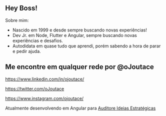 ## Hey Boss! 

Sobre mim: 

- Nascido em 1999 e desde sempre buscando novas experiências!
- Dev Jr. em Node, Flutter e Angular, sempre buscando novas experiências e desafios.
- Autodidata em quase tudo que aprendi, porém sabendo a hora de parar e pedir ajuda.

## Me encontre em qualquer rede por @oJoutace

https://www.linkedin.com/in/ojoutace/

https://twitter.com/oJoutace

https://www.instagram.com/ojoutace/

Atualmente desenvolvendo em Angular para <a href=“https://auditore.com.br“>Auditore Ideias Estratégicas</a>



